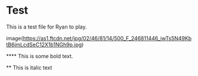 # Test

This is a test file for Ryan to play.

image(https://as1.ftcdn.net/jpg/02/46/81/14/500_F_246811446_iwTs5N49KbtB6jmLcdSeC12X1b1NGh9p.jpg)

**** This is some bold text.

** This is italic text